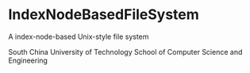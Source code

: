 # IndexNodeBasedFileSystem
A index-node-based Unix-style file system

South China University of Technology
School of Computer Science and Engineering
